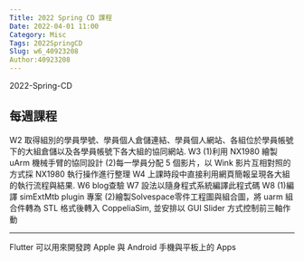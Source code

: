 ```yaml
---
Title: 2022 Spring CD 課程
Date: 2022-04-01 11:00
Category: Misc
Tags: 2022SpringCD
Slug: w6_40923208
Author:40923208
---
```


2022-Spring-CD

<!-- PELICAN_END_SUMMARY -->

每週課程
----
W2  取得組別的學員學號、學員個人倉儲連結、學員個人網站、各組位於學員帳號下的大組倉儲以及各學員帳號下各大組的協同網站.
W3    (1)利用 NX1980 繪製 uArm 機械手臂的協同設計
         (2)每一學員分配 5 個影片，以 Wink 影片互相對照的方式採 NX1980 執行操作進行整理
W4  上課時段中直接利用網頁簡報呈現各大組的執行流程與結果.
W6  blog查驗
W7  設法以隨身程式系統編譯此程式碼
W8  (1)編譯 simExtMtb plugin 專案
       (2)繪製Solvespace零件工程圖與組合圖，將 uarm 組合件轉為 STL 格式後轉入 CoppeliaSim, 並安排以 GUI Slider 方式控制前三軸作動

----

Flutter 可以用來開發跨 Apple 與 Android 手機與平板上的 Apps

